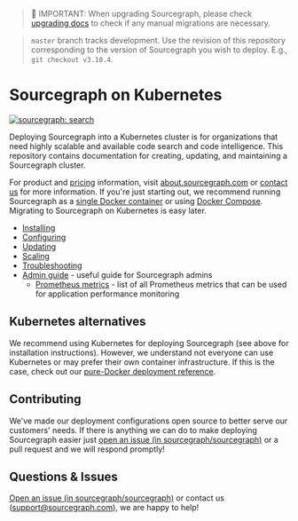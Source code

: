 > 🚨  IMPORTANT: When upgrading Sourcegraph, please check [upgrading docs](https://docs.sourcegraph.com/admin/updates/kubernetes) to check if any manual migrations are necessary.

> `master` branch tracks development. Use the revision of this repository corresponding to the
> version of Sourcegraph you wish to deploy. E.g., `git checkout v3.10.4`.

# Sourcegraph on Kubernetes
[![sourcegraph: search](https://img.shields.io/badge/sourcegraph-search-brightgreen.svg)](https://sourcegraph.com/github.com/sourcegraph/deploy-sourcegraph)

Deploying Sourcegraph into a Kubernetes cluster is for organizations that need highly scalable and
available code search and code intelligence. This repository contains documentation for creating,
updating, and maintaining a Sourcegraph cluster.

For product and [pricing](https://about.sourcegraph.com/pricing/) information, visit
[about.sourcegraph.com](https://about.sourcegraph.com) or [contact
us](https://about.sourcegraph.com/contact/sales) for more information. If you're just starting out,
we recommend running Sourcegraph as a [single Docker
container](https://docs.sourcegraph.com/#quickstart-guide) or using [Docker
Compose](https://docs.sourcegraph.com/admin/install/docker-compose). Migrating to Sourcegraph on
Kubernetes is easy later.

- [Installing](https://docs.sourcegraph.com/admin/install/kubernetes)
- [Configuring](https://docs.sourcegraph.com/admin/install/kubernetes/configure)
- [Updating](https://docs.sourcegraph.com/admin/updates/kubernetes)
- [Scaling](https://docs.sourcegraph.com/admin/install/kubernetes/scale)
- [Troubleshooting](https://docs.sourcegraph.com/admin/install/kubernetes/troubleshoot)
- [Admin guide](docs/admin-guide.md) - useful guide for Sourcegraph admins
  - [Prometheus metrics](docs/admin-guide.md#prometheus) - list of all Prometheus metrics that can be used for
    application performance monitoring

## Kubernetes alternatives

We recommend using Kubernetes for deploying Sourcegraph (see above for installation instructions). However, we understand not everyone can use Kubernetes or may prefer their own container infrastructure. If this is the case, check out our [pure-Docker deployment reference](https://github.com/sourcegraph/deploy-sourcegraph-docker).

## Contributing

We've made our deployment configurations open source to better serve our customers' needs. If there is anything we can do to make deploying Sourcegraph easier just [open an issue (in sourcegraph/sourcegraph)](https://github.com/sourcegraph/sourcegraph/issues/new?assignees=&labels=deploy-sourcegraph&template=deploy-sourcegraph.md&title=%5Bdeploy-sourcegraph%5D) or a pull request and we will respond promptly!

## Questions & Issues

[Open an issue (in sourcegraph/sourcegraph)](https://github.com/sourcegraph/sourcegraph/issues/new?assignees=&labels=deploy-sourcegraph&template=deploy-sourcegraph.md&title=%5Bdeploy-sourcegraph%5D) or contact us (support@sourcegraph.com), we are happy to help!
